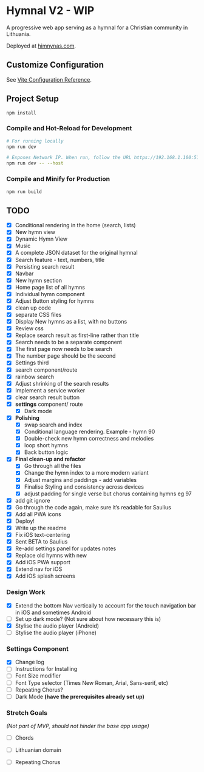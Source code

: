 # Hymnal V2 - WIP
A progressive web app serving as a hymnal for a Christian community in Lithuania.

Deployed at [himnynas.com](https://himnynas.com/).

## Customize Configuration

See [Vite Configuration Reference](https://vitejs.dev/config/).

## Project Setup

```sh
npm install
```

### Compile and Hot-Reload for Development

```sh
# For running locally
npm run dev

# Exposes Network IP. When run, follow the URL https://192.168.1.100:5173/ on your mobile device for testing
npm run dev -- --host  
```

### Compile and Minify for Production

```sh
npm run build
```

## **TODO**

- [x]  Conditional rendering in the home (search, lists)
- [x]  New hymn view
- [x]  Dynamic Hymn View
- [x]  Music
- [x]  A complete JSON dataset for the original hymnal
- [x]  Search feature - text, numbers, title
- [x]  Persisting search result
- [x]  Navbar
- [x]  New hymn section
- [x]  Home page list of all hymns
- [x]  Individual hymn component
- [x]  Adjust Button styling for hymns
- [x]  clean up code
- [x]  separate CSS files
- [x]  Display New hymns as a list, with no buttons
- [x]  Review css
- [x]  Replace search result as first-line rather than title
- [x]  Search needs to be a separate component
- [x]  The first page now needs to be search
- [x]  The number page should be the second
- [x]  Settings third
- [x]  search component/route
- [x]  rainbow search
- [x]  Adjust shrinking of the search results
- [x]  Implement a service worker
- [x]  clear search result button
- [x]  **settings** component/ route
    - [x]  Dark mode
- [x]  **Polishing**
    - [x]  swap search and index
    - [x]  Conditional language rendering. Example - hymn 90
    - [x]  Double-check new hymn correctness and melodies
    - [x]  loop short hymns
    - [x]  Back button logic
- [x]  **Final clean-up and refactor**
    - [x]  Go through all the files
    - [x]  Change the hymn index to a more modern variant
    - [x]  Adjust margins and paddings - add variables
    - [x]  Finalise Styling and consistency across devices
    - [x]  adjust padding for single verse but chorus containing hymns eg 97
- [x]  add git ignore
- [x]  Go through the code again, make sure it’s readable for Saulius
- [x]  Add all PWA icons
- [x]  Deploy!
- [x]  Write up the readme
- [x]  Fix iOS text-centering
- [x]  Sent BETA to Saulius
- [x]  Re-add settings panel for updates notes
- [x]  Replace old hymns with new
- [x]  Add iOS PWA support
- [x]  Extend nav for iOS
- [x]  Add iOS splash screens 

### Design Work

- [x]  Extend the bottom Nav vertically to account for the touch navigation bar in iOS and sometimes Android
- [ ]  Set up dark mode? (Not sure about how necessary this is)
- [x]  Stylise the audio player (Android)
- [ ]  Stylise the audio player (iPhone)

### Settings Component

- [x]  Change log
- [ ]  Instructions for Installing
- [ ]  Font Size modifier
- [ ]  Font Type selector (Times New Roman, Arial, Sans-serif, etc)
- [ ]  Repeating Chorus?
- [ ]  Dark Mode **(have the prerequisites already set up)**

### Stretch Goals

*(Not part of MVP, should not hinder the base app usage)*

- [ ]  Chords
- [ ]  Lithuanian domain
- [ ]  Repeating Chorus


